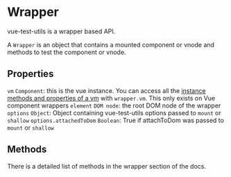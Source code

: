 # Wrapper

vue-test-utils is a wrapper based API.

A `Wrapper` is an object that contains a mounted component or vnode and methods to test the component or vnode.

## Properties

`vm` `Component`: this is the vue instance. You can access all the [instance methods and properties of a vm](https://vuejs.org/v2/api/#Instance-Properties) with `wrapper.vm`. This only exists on Vue component wrappers
`element` `DOM node`: the root DOM node of the wrapper
`options` `Object`: Object containing vue-test-utils options passed to `mount` or `shallow`
`options.attachedToDom` `Boolean`: True if attachToDom was passed to `mount` or `shallow` 

## Methods

There is a detailed list of methods in the wrapper section of the docs.
